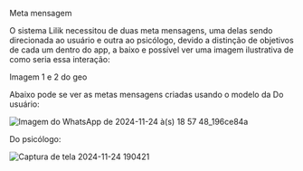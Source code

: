 Meta mensagem 

O sistema Lilik necessitou de duas meta mensagens, uma delas sendo direcionada ao usuário e outra ao psicólogo, devido a distinção de objetivos de cada um dentro do app, a baixo e possível ver uma imagem ilustrativa de como seria essa interação:

Imagem 1 e 2 do geo 

Abaixo pode se ver as metas mensagens criadas usando o modelo da
Do usuário:
           

![Imagem do WhatsApp de 2024-11-24 à(s) 18 57 48_196ce84a](https://github.com/user-attachments/assets/17f38f61-bbb1-407d-823f-3982ba4f1cd2)

Do psicólogo:


![Captura de tela 2024-11-24 190421](https://github.com/user-attachments/assets/395816f0-c518-4cea-bc34-23c64131239e)
